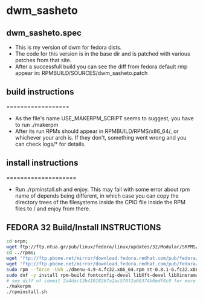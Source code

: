 # dwm_sasheto

## dwm_sasheto.spec
- This is my version of dwm for fedora dists.
- The code for this version is in the base dir and is patched with various patches from that site.
- After a successfull build you can see the diff from fedora default rmp appear in: RPMBUILD/SOURCES/dwm_sasheto.patch

## build instructions
==================
- As the file's name USE_MAKERPM_SCRIPT seems to suggest, you have to run ./makerpm
- After its run RPMs should appear in RPMBUILD/RPMS/x86_64/, or whichever your arch is. If they don't, something went wrong and you can check logs/* for details.

## install instructions
====================
- Run ./rpminstall.sh and enjoy. This may fail with some error about rpm name of depends being different, in which case you can copy the directory trees of the filesystems inside the CPIO file inside the RPM files to / and enjoy from there.


## FEDORA 32 Build/Install INSTRUCTIONS
```bash
cd srpm;
wget ftp://ftp.ntua.gr/pub/linux/fedora/linux/updates/32/Modular/SRPMS/Packages/d/dwm-6.2-2.module_f32+7511+d019be5a.src.rpm
cd ../rpms;
wget 'ftp://ftp.pbone.net/mirror/download.fedora.redhat.com/pub/fedora/linux/releases/32/Everything/x86_64/os/Packages/d/dmenu-4.9-4.fc32.x86_64.rpm'
wget 'ftp://ftp.pbone.net/mirror/download.fedora.redhat.com/pub/fedora/linux/releases/32/Everything/x86_64/os/Packages/s/st-0.8.1-6.fc32.x86_64.rpm'
sudo rpm --force -Uvh ./dmenu-4.9-4.fc32.x86_64.rpm st-0.8.1-6.fc32.x86_64.rpm;
sudo dnf -y install rpm-build fontconfig-devel libXft-devel libXinerama-devel
# see diff of commit 2a4dac13b41018267a2ac570f2a60374b0edf8c8 for more details on fedora-specific changes
./makerpm
./rpminstall.sh
```
